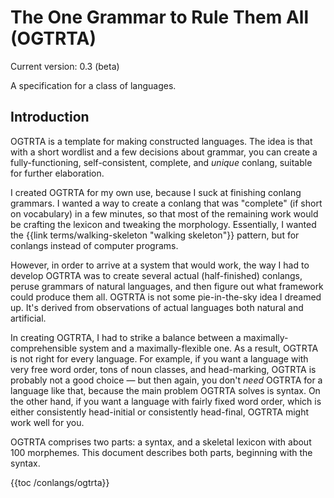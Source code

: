 <style>:root {--body-width: 80em}</style>

# The One Grammar to Rule Them All (OGTRTA)

Current version: 0.3 (beta)

A specification for a class of languages.

## Introduction

OGTRTA is a template for making constructed languages. The idea is that with a short wordlist and a few decisions about grammar, you can create a fully-functioning, self-consistent, complete, and _unique_ conlang, suitable for further elaboration.

I created OGTRTA for my own use, because I suck at finishing conlang grammars. I wanted a way to create a conlang that was "complete" (if short on vocabulary) in a few minutes, so that most of the remaining work would be crafting the lexicon and tweaking the morphology. Essentially, I wanted the {{link terms/walking-skeleton "walking skeleton"}} pattern, but for conlangs instead of computer programs.

However, in order to arrive at a system that would work, the way I had to develop OGTRTA was to create several actual (half-finished) conlangs, peruse grammars of natural languages, and then figure out what framework could produce them all. OGTRTA is not some pie-in-the-sky idea I dreamed up. It's derived from observations of actual languages both natural and artificial.

In creating OGTRTA, I had to strike a balance between a maximally-comprehensible system and a maximally-flexible one. As a result,
OGTRTA is not right for every language. For example, if you want a language with very free word order, tons of noun classes, and head-marking, OGTRTA is probably not a good choice — but then again, you don't _need_ OGTRTA for a language like that, because the main problem OGTRTA solves is syntax. On the other hand, if you want a language with fairly fixed word order, which is either consistently head-initial or consistently head-final, OGTRTA might work well for you.

OGTRTA comprises two parts: a syntax, and a skeletal lexicon with about 100 morphemes. This document describes both parts, beginning with the syntax.

{{toc /conlangs/ogtrta}}

<!--

Esperanto grammar
-------------------------------------------
Correlatives                 TODO

Sections of the Verdurian reference grammar
-------------------------------------------
Phonology                    out of scope
Consonants                   out of scope
Vowels                       out of scope
Phonotactics                 out of scope
Syllabification              out of scope
Stress                       out of scope
The Alphabet                 out of scope
Diacritics                   out of scope
Capitalization rules         out of scope
Punctuation                  out of scope
Morphology                   -
Verbal morphology            -
Infinitive                   DONE
Person/number endings        DONE
Tensed forms                 DONE
Full examples                -
Irregularities               out of scope
Present tense                DONE
Past and past anterior tense DONE
Future tense                 DONE
Conditional                  DONE
Imperative                   DONE
The classical imperative     DONE
Participles                  DONE
Nominal morphology           -
Cases                        out of scope
Masculine declension         -
Feminine declensions         -
Poetic accusative            -
Final stress                 -
Irregularities               -
Adjectives                   DONE
Articles                     DONE
Personal pronouns            DONE
Relative and interrogative pronouns DONE
Derivational morphology      -
Nominalizations              DONE
Adjectivizations             DONE
Verbalizations               DONE
Compounds                    out of scope
Preposition + verb           -
Two-word compounds           -
Sound patterns               -
Gender adjustment            -
Diminutives and augmentatives -
Parts of speech: User manual -
The verbal system            -
Time                         -
Aspect                       -
Dénuo (habitual)             DONE
Siča (progressive)           DONE
Núnece (closeness to present) DONE
Ya, yatá (completive)        DONE
Za (inceptive)               DONE
The conditional              TODO
Infinitive                   DONE
Participles                  DONE
Past and present             DONE
One who does                 DONE
Gerund                       DONE
Reflexives                   TODO
Valence                      DONE
Reducing valence             DONE
Increasing valence           DONE
Pitfalls                     -
Ditransitives                -
All about nouns              -
Nominative                   -
Accusative                   -
Dative                       -
The dative of relation       -
Genitive                     DONE
Partitive                    -
With locations               -
NP order                     -
Nouns on nouns               -
Gender mismatches            -
Anaphora                     TODO
Personal pronouns            DONE
Subject position             -
Predicates                   -
Object position              -
Pronominal gender            -
Reflexives                   TODO
Each other                   TODO
Impersonal tu                TODO
The formal you               -
Indefinite pronouns          -
Determiners                  -
Articles                     DONE
Demonstrative prefixes       -
Interrogative kî             TODO
Quantifiers                  TODO
Adjectival anaphora          TODO
Verbal anaphora              TODO
Kies ‘do what’               TODO
Fassec ‘do that’             TODO
Ozë                          TODO
Prepositions                 DONE
Case usage                   -
Prepositional prefixes       -
Numbers                      -
Morphology                   -
Cardinals                    TODO
Mathematical symbols         -
Constructions                -
Sentence order               DONE
Re-ordering                  TODO
Negation                     TODO
Other negative words         TODO
Questions                    -
Yes/no questions             DONE
Interrogative questions      DONE
Adverbials                   TODO
Transformations              TODO
Sentential arguments         DONE
Sentential objects           DONE
Sentential subjects          TODO
Serial verbs and Equi NP deletion -
Whether                      DONE
Nominalization               TODO
Other forms of subordination TODO
Relative clauses             DONE
Subordination using ke       TODO
Other subordinators          TODO
Headless relatives           TODO
Indefinite referents         TODO
Nonrestrictive clauses       TODO
Conditions                   TODO
The use of esli ‘if’         TODO
Implied ‘if’                 TODO
Comparatives                 TODO
Superlatives                 TODO
Fun with esan                TODO
Esan inversion               TODO
Existentials                 TODO
Clefting                     TODO
Other transformations        TODO
Constituent dislocation      TODO
Deletions                    TODO
Sluicing                     TODO
Gapping                      TODO
Stripping                    TODO
Negative raising             TODO
Pronoun hopping              TODO
Že-clefting and raising      TODO
Semantic fields              -
Polite expressions           out of scope
Greetings                    out of scope
Other polite expressions     out of scope
Kinship terms                out of scope
Direct descent               out of scope
Prefixes                     out of scope
Notes                        out of scope
Time                         out of scope
Telling time                 out of scope
Days of the week             out of scope
The year                     out of scope
Other time expressions       out of scope
Weather                      out of scope
Pragmatic particles          TODO
Dialects                     out of scope
Samples                      -
-->
